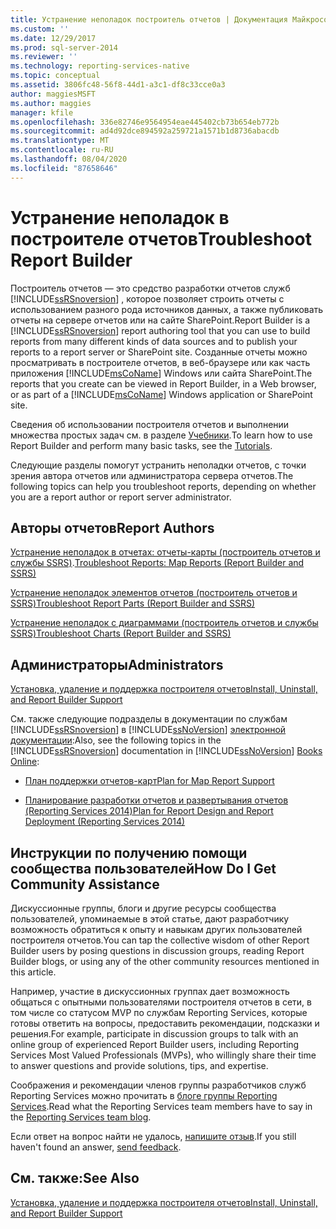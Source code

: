 ```yaml
---
title: Устранение неполадок построитель отчетов | Документация Майкрософт
ms.custom: ''
ms.date: 12/29/2017
ms.prod: sql-server-2014
ms.reviewer: ''
ms.technology: reporting-services-native
ms.topic: conceptual
ms.assetid: 3806fc48-56f8-44d1-a3c1-df8c33cce0a3
author: maggiesMSFT
ms.author: maggies
manager: kfile
ms.openlocfilehash: 336e82746e9564954eae445402cb73b654eb772b
ms.sourcegitcommit: ad4d92dce894592a259721a1571b1d8736abacdb
ms.translationtype: MT
ms.contentlocale: ru-RU
ms.lasthandoff: 08/04/2020
ms.locfileid: "87658646"
---
```

# <a name="troubleshoot-report-builder"></a><span data-ttu-id="d539f-102">Устранение неполадок в построителе отчетов</span><span class="sxs-lookup"><span data-stu-id="d539f-102">Troubleshoot Report Builder</span></span>
  <span data-ttu-id="d539f-103">Построитель отчетов — это средство разработки отчетов служб [!INCLUDE[ssRSnoversion](../includes/ssrsnoversion-md.md)] , которое позволяет строить отчеты с использованием разного рода источников данных, а также публиковать отчеты на сервере отчетов или на сайте SharePoint.</span><span class="sxs-lookup"><span data-stu-id="d539f-103">Report Builder is a [!INCLUDE[ssRSnoversion](../includes/ssrsnoversion-md.md)] report authoring tool that you can use to build reports from many different kinds of data sources and to publish your reports to a report server or SharePoint site.</span></span> <span data-ttu-id="d539f-104">Созданные отчеты можно просматривать в построителе отчетов, в веб-браузере или как часть приложения [!INCLUDE[msCoName](../includes/msconame-md.md)] Windows или сайта SharePoint.</span><span class="sxs-lookup"><span data-stu-id="d539f-104">The reports that you create can be viewed in Report Builder, in a Web browser, or as part of a [!INCLUDE[msCoName](../includes/msconame-md.md)] Windows application or SharePoint site.</span></span>  
  
 <span data-ttu-id="d539f-105">Сведения об использовании построителя отчетов и выполнении множества простых задач см. в разделе [Учебники](report-builder-tutorials.md).</span><span class="sxs-lookup"><span data-stu-id="d539f-105">To learn how to use Report Builder and perform many basic tasks, see the [Tutorials](report-builder-tutorials.md).</span></span>  
  
 <span data-ttu-id="d539f-106">Следующие разделы помогут устранить неполадки отчетов, с точки зрения автора отчетов или администратора сервера отчетов.</span><span class="sxs-lookup"><span data-stu-id="d539f-106">The following topics can help you troubleshoot reports, depending on whether you are a report author or report server administrator.</span></span>  
  
## <a name="report-authors"></a><span data-ttu-id="d539f-107">Авторы отчетов</span><span class="sxs-lookup"><span data-stu-id="d539f-107">Report Authors</span></span>  
 <span data-ttu-id="d539f-108">[Устранение неполадок в отчетах: отчеты-карты (построитель отчетов и службы SSRS)](report-design/troubleshoot-reports-map-reports-report-builder-and-ssrs.md).</span><span class="sxs-lookup"><span data-stu-id="d539f-108">[Troubleshoot Reports: Map Reports &#40;Report Builder and SSRS&#41;](report-design/troubleshoot-reports-map-reports-report-builder-and-ssrs.md)</span></span>  
  
 [<span data-ttu-id="d539f-109">Устранение неполадок элементов отчетов &#40;построитель отчетов и SSRS&#41;</span><span class="sxs-lookup"><span data-stu-id="d539f-109">Troubleshoot Report Parts &#40;Report Builder and SSRS&#41;</span></span>](report-parts-report-builder-and-ssrs.md)  
  
 [<span data-ttu-id="d539f-110">Устранение неполадок с диаграммами (построитель отчетов и службы SSRS)</span><span class="sxs-lookup"><span data-stu-id="d539f-110">Troubleshoot Charts &#40;Report Builder and SSRS&#41;</span></span>](report-design/charts-report-builder-and-ssrs.md)  
  
## <a name="administrators"></a><span data-ttu-id="d539f-111">Администраторы</span><span class="sxs-lookup"><span data-stu-id="d539f-111">Administrators</span></span>  
 [<span data-ttu-id="d539f-112">Установка, удаление и поддержка построителя отчетов</span><span class="sxs-lookup"><span data-stu-id="d539f-112">Install, Uninstall, and Report Builder Support</span></span>](../../2014/reporting-services/install-uninstall-and-report-builder-support.md)  
  
 <span data-ttu-id="d539f-113">См. также следующие подразделы в документации по службам [!INCLUDE[ssRSnoversion](../includes/ssrsnoversion-md.md)] в [!INCLUDE[ssNoVersion](../includes/ssnoversion-md.md)] [электронной документации](https://go.microsoft.com/fwlink/?linkid=121312):</span><span class="sxs-lookup"><span data-stu-id="d539f-113">Also, see the following topics in the [!INCLUDE[ssRSnoversion](../includes/ssrsnoversion-md.md)] documentation in [!INCLUDE[ssNoVersion](../includes/ssnoversion-md.md)] [Books Online](https://go.microsoft.com/fwlink/?linkid=121312):</span></span>  
  
-   [<span data-ttu-id="d539f-114">План поддержки отчетов-карт</span><span class="sxs-lookup"><span data-stu-id="d539f-114">Plan for Map Report Support</span></span>](../../2014/reporting-services/plan-for-map-report-support.md)  
  
-   [<span data-ttu-id="d539f-115">Планирование разработки отчетов и развертывания отчетов &#40;Reporting Services 2014&#41;</span><span class="sxs-lookup"><span data-stu-id="d539f-115">Plan for Report Design and Report Deployment &#40;Reporting Services 2014&#41;</span></span>](plan-for-report-design-and-report-deployment-reporting-services.md)  
  
## <a name="how-do-i-get-community-assistance"></a><span data-ttu-id="d539f-116">Инструкции по получению помощи сообщества пользователей</span><span class="sxs-lookup"><span data-stu-id="d539f-116">How Do I Get Community Assistance</span></span>  
 <span data-ttu-id="d539f-117">Дискуссионные группы, блоги и другие ресурсы сообщества пользователей, упоминаемые в этой статье, дают разработчику возможность обратиться к опыту и навыкам других пользователей построителя отчетов.</span><span class="sxs-lookup"><span data-stu-id="d539f-117">You can tap the collective wisdom of other Report Builder users by posing questions in discussion groups, reading Report Builder blogs, or using any of the other community resources mentioned in this article.</span></span>  
  
 <span data-ttu-id="d539f-118">Например, участие в дискуссионных группах дает возможность общаться с опытными пользователями построителя отчетов в сети, в том числе со статусом MVP по службам Reporting Services, которые готовы ответить на вопросы, предоставить рекомендации, подсказки и решения.</span><span class="sxs-lookup"><span data-stu-id="d539f-118">For example, participate in discussion groups to talk with an online group of experienced Report Builder users, including Reporting Services Most Valued Professionals (MVPs), who willingly share their time to answer questions and provide solutions, tips, and expertise.</span></span>  
  
 <span data-ttu-id="d539f-119">Соображения и рекомендации членов группы разработчиков служб Reporting Services можно прочитать в [блоге группы Reporting Services](https://go.microsoft.com/fwlink/?LinkId=118788).</span><span class="sxs-lookup"><span data-stu-id="d539f-119">Read what the Reporting Services team members have to say in the [Reporting Services team blog](https://go.microsoft.com/fwlink/?LinkId=118788).</span></span>
  
 <span data-ttu-id="d539f-120">Если ответ на вопрос найти не удалось, [напишите отзыв](https://go.microsoft.com/fwlink/?LinkId=118791).</span><span class="sxs-lookup"><span data-stu-id="d539f-120">If you still haven't found an answer, [send feedback](https://go.microsoft.com/fwlink/?LinkId=118791).</span></span>  
  
## <a name="see-also"></a><span data-ttu-id="d539f-121">См. также:</span><span class="sxs-lookup"><span data-stu-id="d539f-121">See Also</span></span>  
 [<span data-ttu-id="d539f-122">Установка, удаление и поддержка построителя отчетов</span><span class="sxs-lookup"><span data-stu-id="d539f-122">Install, Uninstall, and Report Builder Support</span></span>](../../2014/reporting-services/install-uninstall-and-report-builder-support.md)  
  
  
